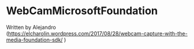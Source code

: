 # WebCamMicrosoftFoundation
 Written by Alejandro (https://elcharolin.wordpress.com/2017/08/28/webcam-capture-with-the-media-foundation-sdk/ )
